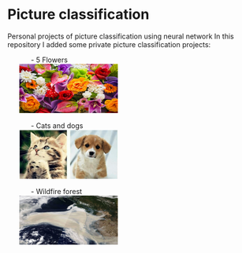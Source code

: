 # Picture classification
Personal projects of picture classification using neural network
In this repository I added some private picture classification projects:
<ul>
  <ol>- 5 Flowers</ol>
<img src="https://github.com/JamBelg/Picture_classification/blob/master/5%20Flowers/image_flowers.jpg" width="200" height="100" alt="Alt text" title="Flowers">
  <ol>- Cats and dogs</ol>
<img src="https://github.com/JamBelg/Picture_classification/blob/master/cats%20and%20dogs/image_catdog.PNG" width="200" height="100" alt="Alt text" title="Cats and dogs">
  <ol>- Wildfire forest</ol>
<img src="https://github.com/JamBelg/WildForest_Prediction/blob/main/image_url.jpg" width="200" height="100" alt="Alt text" title="Wildfire forest">
</ul>
